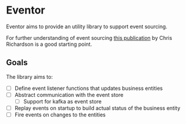 # Eventor
Eventor aims to provide an utility library to support event sourcing.

For further understanding of event sourcing [this publication](http://microservices.io/patterns/data/event-sourcing.html) by Chris Richardson is a good starting point.

## Goals
The library aims to:
- [ ] Define event listener functions that updates business entities
- [ ] Abstract communication with the event store
    - [ ] Support for kafka as event store
- [ ] Replay events on startup to build actual status of the business entity
- [ ] Fire events on changes to the entities
